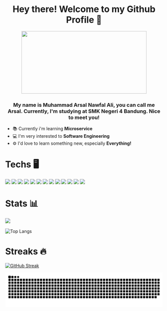 <h1 align='center'>Hey there! Welcome to my Github Profile 🧐</h1>

<p align="center">
<img src="https://i.pinimg.com/originals/f2/0e/6a/f20e6a4a00c50428547d151eec133d7a.gif" width="400" height="200" />
</p>


<h3 align="center"> My name is <strong>Muhammad Arsal Nawfal Ali</strong>, you can call me <strong>Arsal</strong>. Currently, I'm studying at <strong>SMK Negeri 4 Bandung</strong>. Nice to meet you!</h3>

<ul>
  <li>📚 Currently i'm learning <strong>Microservice</strong></li>
  <li>💻 I'm very interested to <strong>Software Engineering</strong></li>
  <li>⚙️ I'd love to learn something new, especially <strong>Everything!</strong></li>
</ul>


# Techs 🖥️

<span> 

<img src="https://img.shields.io/badge/PHP-777BB4?style=for-the-badge&logo=php&logoColor=white">

<img src="https://img.shields.io/badge/-ReactJs-61DAFB?logo=react&logoColor=white&style=for-the-badge">

<img src="https://img.shields.io/badge/Laravel-FF2D20?style=for-the-badge&logo=laravel&logoColor=white">

<img src="https://img.shields.io/badge/MySQL-005C84?style=for-the-badge&logo=mysql&logoColor=white">

<img src="https://img.shields.io/badge/Node.JS-gray?style=for-the-badge&logo=nodedotjs&logoColor=white%22%20alt=%22Node.JS%20Badge">

<img src="https://img.shields.io/badge/Tailwind-38B2AC?style=for-the-badge&logo=tailwind-css&logoColor=white">

<img src="https://img.shields.io/badge/firebase-ffca28?style=for-the-badge&logo=firebase&logoColor=black">

<img src="https://img.shields.io/badge/Composer-885630?style=for-the-badge&logo=Composer&logoColor=white">

<img src="https://img.shields.io/badge/Swagger-85EA2D?style=for-the-badge&logo=Swagger&logoColor=white">

<img src="https://img.shields.io/badge/-MongoDB-13aa52?style=for-the-badge&logo=mongodb&logoColor=white">

<img src="https://img.shields.io/badge/next.js-000000?style=for-the-badge&logo=nextdotjs&logoColor=white">

<img src="https://img.shields.io/badge/Vue.js-35495E?style=for-the-badge&logo=vuedotjs&logoColor=4FC08D" >

<img src="https://img.shields.io/badge/TypeScript-3178C6?style=for-the-badge&logo=typescript&logoColor=white" >

</span>

# Stats 📊

<span>

<picture>
  <source
    srcset="https://github-readme-stats.vercel.app/api?username=kanaee-cloud&show_icons=true&theme=dracula"
    media="(prefers-color-scheme: dark)"
  />
  <source
    srcset="https://github-readme-stats.vercel.app/api?username=kanaee-cloud&show_icons=true"
    media="(prefers-color-scheme: light), (prefers-color-scheme: no-preference)"
  />

  
<img src="https://github-readme-stats.vercel.app/api?username=kanaee-cloud&show_icons=true" />
</picture>



![Top Langs](https://github-readme-stats.vercel.app/api/top-langs/?username=kanaee-cloud&layout=compact&theme=dracula)

</span>

# Streaks 🔥

<a href="https://git.io/streak-stats"><img src="https://streak-stats.demolab.com?user=kanaee-cloud&theme=dracula&card_width=490" alt="GitHub Streak" /></a>

<picture align="center">
  <source
    media="(prefers-color-scheme: dark)"
    srcset="https://raw.githubusercontent.com/platane/snk/output/github-contribution-grid-snake-dark.svg"
  />
  <source
    media="(prefers-color-scheme: light)"
    srcset="https://raw.githubusercontent.com/platane/snk/output/github-contribution-grid-snake.svg"
  />
  <img
    alt="github contribution grid snake animation"
    src="https://raw.githubusercontent.com/platane/snk/output/github-contribution-grid-snake.svg"
  />
</picture>
